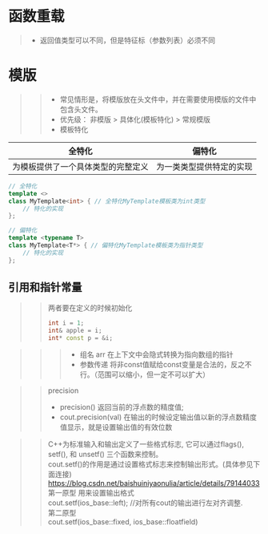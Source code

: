 # 函数重载
>- 返回值类型可以不同，但是特征标（参数列表）必须不同

# 模版
>>- 常见情形是，将模版放在头文件中，并在需要使用模版的文件中包含头文件。
>>- 优先级： 非模版 > 具体化(模板特化) > 常规模版  
>>- 模板特化    

|全特化 |偏特化|  
|:----:|:----:|  
|为模板提供了一个具体类型的完整定义|为一类类型提供特定的实现|  
```c++
// 全特化
template <>
class MyTemplate<int> { // 全特化MyTemplate模板类为int类型
    // 特化的实现
};
```
```c++
// 偏特化
template <typename T>
class MyTemplate<T*> { // 偏特化MyTemplate模板类为指针类型
    // 特化的实现
};
```

## 引用和指针常量  
>> 两者要在定义的时候初始化  
>> ```c++
>> int i = 1;
>> int& apple = i;  
>> int* const p = &i;
>> ```

>>>- 组名 arr 在上下文中会隐式转换为指向数组的指针
>>>- 参数传递 将非const值赋给const变量是合法的，反之不行。（范围可以缩小，但一定不可以扩大） 

>> precision
>>- precision() 返回当前的浮点数的精度值;  
>>- cout.precision(val) 在输出的时候设定输出值以新的浮点数精度值显示，就是设置输出值的有效位数

>> C++为标准输入和输出定义了一些格式标志, 它可以通过flags(), setf(), 和 unsetf() 三个函数来控制。  
>> cout.setf()的作用是通过设置格式标志来控制输出形式。(具体参见下面连接) 
>> https://blog.csdn.net/baishuiniyaonulia/article/details/79144033  
>> 第一原型 用来设置输出格式   
>> cout.setf(ios_base::left); //对所有cout的输出进行左对齐调整.  
>> 第二原型  
>> cout.setf(ios_base::fixed, ios_base::floatfield)